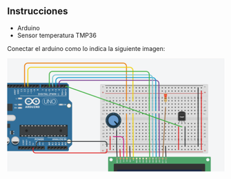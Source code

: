 ## Instrucciones

 - Arduino
 - Sensor temperatura TMP36

Conectar el arduino como lo indica la siguiente imagen:

![Conexion de Arduino.](./img/conexion.png)